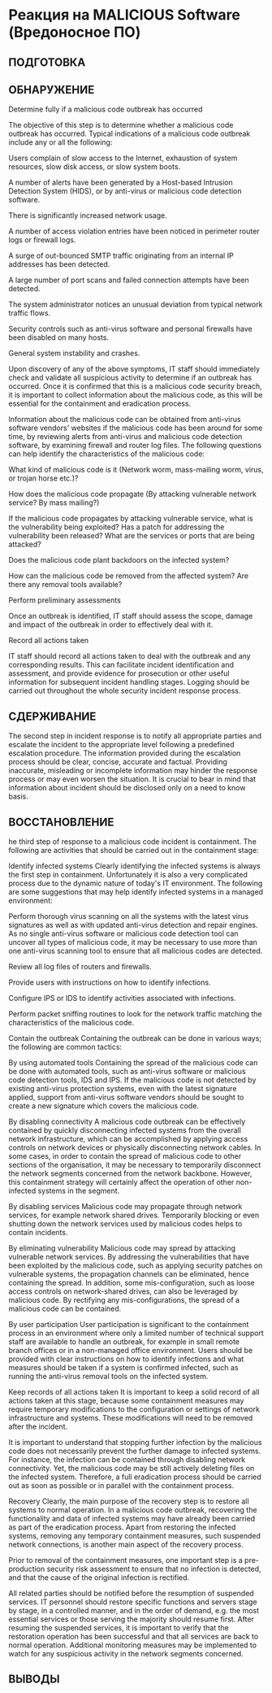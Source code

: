 # Реакция на MALICIOUS Software (Вредоносное ПО)

## ПОДГОТОВКА

## ОБНАРУЖЕНИЕ
Determine fully if a malicious code outbreak has occurred

The objective of this step is to determine whether a malicious code outbreak has occurred. Typical indications of a malicious code outbreak include any or all the following:

Users complain of slow access to the Internet, exhaustion of system resources, slow disk access, or slow system boots.

A number of alerts have been generated by a Host-based Intrusion Detection System (HIDS), or by anti-virus or malicious code detection software.

There is significantly increased network usage.

A number of access violation entries have been noticed in perimeter router logs or firewall logs.

A surge of out-bounced SMTP traffic originating from an internal IP addresses has been detected.

A large number of port scans and failed connection attempts have been detected.

The system administrator notices an unusual deviation from typical network traffic flows.

Security controls such as anti-virus software and personal firewalls have been disabled on many hosts.

General system instability and crashes.

Upon discovery of any of the above symptoms, IT staff should immediately check and validate all suspicious activity to determine if an outbreak has occurred. Once it is confirmed that this is a malicious code security breach, it is important to collect information about the malicious code, as this will be essential for the containment and eradication process.

Information about the malicious code can be obtained from anti-virus software vendors' websites if the malicious code has been around for some time, by reviewing alerts from anti-virus and malicious code detection software, by examining firewall and router log files. The following questions can help identify the characteristics of the malicious code:

What kind of malicious code is it (Network worm, mass-mailing worm, virus, or trojan horse etc.)?

How does the malicious code propagate (By attacking vulnerable network service? By mass mailing?)

If the malicious code propagates by attacking vulnerable service, what is the vulnerability being exploited? Has a patch for addressing the vulnerability been released? What are the services or ports that are being attacked?

Does the malicious code plant backdoors on the infected system?

How can the malicious code be removed from the affected system? Are there any removal tools available?

Perform preliminary assessments

Once an outbreak is identified, IT staff should assess the scope, damage and impact of the outbreak in order to effectively deal with it.

Record all actions taken

IT staff should record all actions taken to deal with the outbreak and any corresponding results. This can facilitate incident identification and assessment, and provide evidence for prosecution or other useful information for subsequent incident handling stages. Logging should be carried out throughout the whole security incident response process.

## СДЕРЖИВАНИЕ

The second step in incident response is to notify all appropriate parties and escalate the incident to the appropriate level following a predefined escalation procedure. The information provided during the escalation process should be clear, concise, accurate and factual. Providing inaccurate, misleading or incomplete information may hinder the response process or may even worsen the situation. It is crucial to bear in mind that information about incident should be disclosed only on a need to know basis.

## ВОССТАНОВЛЕНИЕ

he third step of response to a malicious code incident is containment. The following are activities that should be carried out in the containment stage:

Identify infected systems
Clearly identifying the infected systems is always the first step in containment. Unfortunately it is also a very complicated process due to the dynamic nature of today's IT environment. The following are some suggestions that may help identify infected systems in a managed environment:

Perform thorough virus scanning on all the systems with the latest virus signatures as well as with updated anti-virus detection and repair engines. As no single anti-virus software or malicious code detection tool can uncover all types of malicious code, it may be necessary to use more than one anti-virus scanning tool to ensure that all malicious codes are detected.

Review all log files of routers and firewalls.

Provide users with instructions on how to identify infections.

Configure IPS or IDS to identify activities associated with infections.

Perform packet sniffing routines to look for the network traffic matching the characteristics of the malicious code.

Contain the outbreak
Containing the outbreak can be done in various ways; the following are common tactics:

By using automated tools
Containing the spread of the malicious code can be done with automated tools, such as anti-virus software or malicious code detection tools, IDS and IPS. If the malicious code is not detected by existing anti-virus protection systems, even with the latest signature applied, support from anti-virus software vendors should be sought to create a new signature which covers the malicious code.

By disabling connectivity
A malicious code outbreak can be effectively contained by quickly disconnecting infected systems from the overall network infrastructure, which can be accomplished by applying access controls on network devices or physically disconnecting network cables. In some cases, in order to contain the spread of malicious code to other sections of the organisation, it may be necessary to temporarily disconnect the network segments concerned from the network backbone. However, this containment strategy will certainly affect the operation of other non-infected systems in the segment.

By disabling services
Malicious code may propagate through network services, for example network shared drives. Temporarily blocking or even shutting down the network services used by malicious codes helps to contain incidents.

By eliminating vulnerability
Malicious code may spread by attacking vulnerable network services. By addressing the vulnerabilities that have been exploited by the malicious code, such as applying security patches on vulnerable systems, the propagation channels can be eliminated, hence containing the spread. In addition, some mis-configuration, such as loose access controls on network-shared drives, can also be leveraged by malicious code. By rectifying any mis-configurations, the spread of a malicious code can be contained.

By user participation
User participation is significant to the containment process in an environment where only a limited number of technical support staff are available to handle an outbreak, for example in small remote branch offices or in a non-managed office environment. Users should be provided with clear instructions on how to identify infections and what measures should be taken if a system is confirmed infected, such as running the anti-virus removal tools on the infected system.

Keep records of all actions taken
It is important to keep a solid record of all actions taken at this stage, because some containment measures may require temporary modifications to the configuration or settings of network infrastructure and systems. These modifications will need to be removed after the incident.

It is important to understand that stopping further infection by the malicious code does not necessarily prevent the further damage to infected systems. For instance, the infection can be contained through disabling network connectivity. Yet, the malicious code may be still actively deleting files on the infected system. Therefore, a full eradication process should be carried out as soon as possible or in parallel with the containment process.

Recovery
Clearly, the main purpose of the recovery step is to restore all systems to normal operation. In a malicious code outbreak, recovering the functionality and data of infected systems may have already been carried as part of the eradication process. Apart from restoring the infected systems, removing any temporary containment measures, such suspended network connections, is another main aspect of the recovery process.

Prior to removal of the containment measures, one important step is a pre-production security risk assessment to ensure that no infection is detected, and that the cause of the original infection is rectified.

All related parties should be notified before the resumption of suspended services. IT personnel should restore specific functions and servers stage by stage, in a controlled manner, and in the order of demand, e.g. the most essential services or those serving the majority should resume first. After resuming the suspended services, it is important to verify that the restoration operation has been successful and that all services are back to normal operation. Additional monitoring measures may be implemented to watch for any suspicious activity in the network segments concerned.

## ВЫВОДЫ
